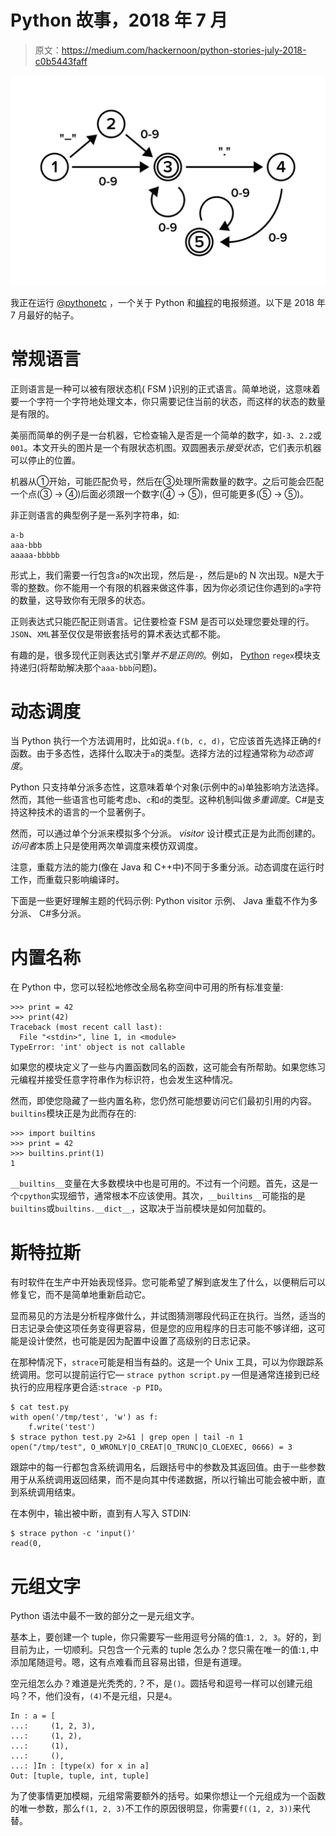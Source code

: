 # Python 故事，2018 年 7 月

> 原文：<https://medium.com/hackernoon/python-stories-july-2018-c0b5443faff>

![](img/7c7e235bdcc3a1fe7fdadb4fb7638226.png)

我正在运行 [@pythonetc](https://t.me/pythonetc) ，一个关于 Python 和[编程](https://hackernoon.com/tagged/programming)的电报频道。以下是 2018 年 7 月最好的帖子。

# 常规语言

正则语言是一种可以被有限状态机( FSM )识别的正式语言。简单地说，这意味着要一个字符一个字符地处理文本，你只需要记住当前的状态，而这样的状态的数量是有限的。

美丽而简单的例子是一台机器，它检查输入是否是一个简单的数字，如`-3`、`2.2`或`001`。本文开头的图片是一个有限状态机图。双圆圈表示*接受状态*，它们表示机器可以停止的位置。

机器从①开始，可能匹配负号，然后在③处理所需数量的数字。之后可能会匹配一个点(③ → ④)后面必须跟一个数字(④ → ⑤)，但可能更多(⑤ → ⑤)。

非正则语言的典型例子是一系列字符串，如:

```
a-b
aaa-bbb
aaaaa-bbbbb
```

形式上，我们需要一行包含`a`的`N`次出现，然后是`-`，然后是`b`的 N 次出现。`N`是大于零的整数。你不能用一个有限的机器来做这件事，因为你必须记住你遇到的`a`字符的数量，这导致你有无限多的状态。

正则表达式只能匹配正则语言。记住要检查 FSM 是否可以处理您要处理的行。`JSON`、`XML`甚至仅仅是带嵌套括号的算术表达式都不能。

有趣的是，很多现代正则表达式引擎*并不是正则的*。例如， [Python](https://hackernoon.com/tagged/python) `regex`模块支持递归(将帮助解决那个`aaa-bbb`问题)。

# 动态调度

当 Python 执行一个方法调用时，比如说`a.f(b, c, d)`，它应该首先选择正确的`f`函数。由于多态性，选择什么取决于`a`的类型。选择方法的过程通常称为*动态调度*。

Python 只支持单分派多态性，这意味着单个对象(示例中的`a`)单独影响方法选择。然而，其他一些语言也可能考虑`b`、`c`和`d`的类型。这种机制叫做*多重调度*。C#是支持这种技术的语言的一个显著例子。

然而，可以通过单个分派来模拟多个分派。 *visitor* 设计模式正是为此而创建的。*访问者*本质上只是使用两次单调度来模仿双调度。

注意，重载方法的能力(像在 Java 和 C++中)不同于多重分派。动态调度在运行时工作，而重载只影响编译时。

下面是一些更好理解主题的代码示例: Python visitor 示例、 Java 重载不作为多分派、 C#多分派。

# 内置名称

在 Python 中，您可以轻松地修改全局名称空间中可用的所有标准变量:

```
>>> print = 42
>>> print(42)
Traceback (most recent call last):
  File "<stdin>", line 1, in <module>
TypeError: 'int' object is not callable
```

如果您的模块定义了一些与内置函数同名的函数，这可能会有所帮助。如果您练习元编程并接受任意字符串作为标识符，也会发生这种情况。

然而，即使您隐藏了一些内置名称，您仍然可能想要访问它们最初引用的内容。`builtins`模块正是为此而存在的:

```
>>> import builtins
>>> print = 42
>>> builtins.print(1)
1
```

`__builtins__`变量在大多数模块中也是可用的。不过有一个问题。首先，这是一个`cpython`实现细节，通常根本不应该使用。其次，`__builtins__`可能指的是`builtins`或`builtins.__dict__`，这取决于当前模块是如何加载的。

# 斯特拉斯

有时软件在生产中开始表现怪异。您可能希望了解到底发生了什么，以便稍后可以修复它，而不是简单地重新启动它。

显而易见的方法是分析程序做什么，并试图猜测哪段代码正在执行。当然，适当的日志记录会使这项任务变得更容易，但是您的应用程序的日志可能不够详细，这可能是设计使然，也可能是因为配置中设置了高级别的日志记录。

在那种情况下，`strace`可能是相当有益的。这是一个 Unix 工具，可以为你跟踪系统调用。您可以提前运行它— `strace python script.py` —但是通常连接到已经执行的应用程序更合适:`strace -p PID`。

```
$ cat test.py
with open('/tmp/test', 'w') as f:
    f.write('test')
$ strace python test.py 2>&1 | grep open | tail -n 1
open("/tmp/test", O_WRONLY|O_CREAT|O_TRUNC|O_CLOEXEC, 0666) = 3
```

跟踪中的每一行都包含系统调用名，后跟括号中的参数及其返回值。由于一些参数用于从系统调用返回结果，而不是向其中传递数据，所以行输出可能会被中断，直到系统调用结束。

在本例中，输出被中断，直到有人写入 STDIN:

```
$ strace python -c 'input()'
read(0,
```

# 元组文字

Python 语法中最不一致的部分之一是元组文字。

基本上，要创建一个 tuple，你只需要写一些用逗号分隔的值:`1, 2, 3`。好的，到目前为止，一切顺利。只包含一个元素的 tuple 怎么办？您只需在唯一的值:`1,`中添加尾随逗号。嗯，这有点难看而且容易出错，但是有道理。

空元组怎么办？难道是光秃秃的`,`？不，是`()`。圆括号和逗号一样可以创建元组吗？不，他们没有，`(4)`不是元组，只是`4`。

```
In : a = [
...:     (1, 2, 3),
...:     (1, 2),
...:     (1),
...:     (),
...: ]In : [type(x) for x in a]
Out: [tuple, tuple, int, tuple]
```

为了使事情更加模糊，元组常需要额外的括号。如果你想让一个元组成为一个函数的唯一参数，那么`f(1, 2, 3)`不工作的原因很明显，你需要`f((1, 2, 3))`来代替。